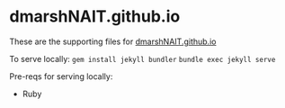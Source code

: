 # dmarshNAIT.github.io

These are the supporting files for [dmarshNAIT.github.io](https://dmarshnait.github.io/)



To serve locally:
`gem install jekyll bundler`
`bundle exec jekyll serve`

Pre-reqs for serving locally:
- Ruby